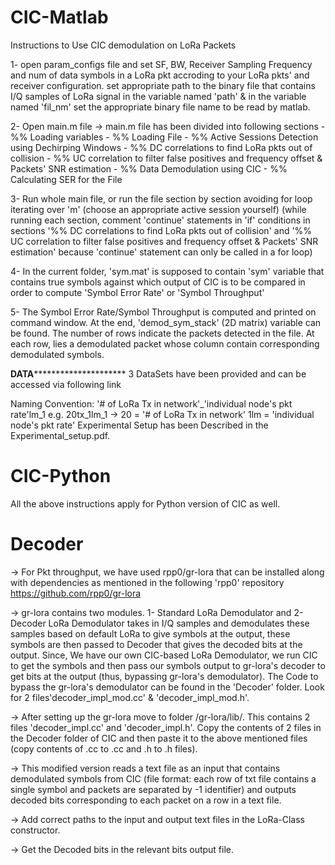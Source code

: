 # CIC-Matlab

Instructions to Use CIC demodulation on LoRa Packets

1- open param_configs file and set SF, BW, Receiver Sampling Frequency 
and num of data symbols in a LoRa pkt accroding to your LoRa pkts' and 
receiver configuration. set appropriate path to the binary file that 
contains I/Q samples of LoRa signal in the variable named 'path' & in the 
variable named 'fil_nm' set the appropriate binary file name  to be read 
by matlab.

2- Open main.m file
   -> main.m file has been divided into following sections
	- %%  Loading variables
	- %%  Loading File
	- %%  Active Sessions Detection using Dechirping Windows
	- %%  DC correlations to find LoRa pkts out of collision
	- %%  UC correlation to filter false positives and frequency 
		offset & Packets' SNR estimation
	- %%  Data Demodulation using CIC
	- %%  Calculating SER for the File

3- Run whole main file, or run the file section by section avoiding for loop iterating 
over 'm' (choose an appropriate active session yourself) (while 
running each section, comment 'continue' statements in 'if' conditions 
in sections '%%  DC correlations to find LoRa pkts out of collision' 
and '%%  UC correlation to filter false positives and frequency offset
 & Packets' SNR estimation' because 'continue' statement can only be called in a for loop)

4- In the current folder, 'sym.mat' is supposed to contain 'sym' variable 
that contains true symbols against which output of CIC is to be compared in 
order to compute 'Symbol Error Rate' or 'Symbol Throughput'

5- The Symbol Error Rate/Symbol Throughput is computed and printed on command window. At the end, 
'demod_sym_stack' (2D matrix) variable can be found. The number of rows indicate 
the packets detected in the file. At each row, lies a demodulated packet whose 
column contain corresponding demodulated symbols.



******************************DATA***************************************************
3 DataSets have been provided and can be accessed via following link


Naming Convention: '# of LoRa Tx in network'_'individual node's pkt rate'lm_1
 e.g. 20tx_1lm_1 -> 20 = '# of LoRa Tx in network'
		    1lm = 'individual node's pkt rate'
Experimental Setup has been Described in the Experimental_setup.pdf.







# CIC-Python

All the above instructions apply for Python version of CIC as well.



# Decoder

-> For Pkt throughput, we have used rpp0/gr-lora that can be installed along with dependencies as mentioned 
in the following 'rpp0' repository
https://github.com/rpp0/gr-lora

-> gr-lora contains two modules. 1- Standard LoRa Demodulator and 2- Decoder
LoRa Demodulator takes in I/Q samples and demodulates these samples based on default LoRa to give symbols
at the output, these symbols are then passed to Decoder that gives the decoded bits at the output. Since, We have 
our own CIC-based LoRa Demodulator, we run CIC to get the symbols and then pass our symbols output 
to gr-lora's decoder to get bits at the output (thus, bypassing gr-lora's demodulator).
The Code to bypass the gr-lora's demodulator can be found in the 'Decoder' folder.
Look for 2 files'decoder_impl_mod.cc' & 'decoder_impl_mod.h'.

-> After setting up the gr-lora move to folder /gr-lora/lib/. This contains 2 files 'decoder_impl.cc' and 'decoder_impl.h'. 
Copy the contents of 2 files in the Decoder folder of CIC and then paste it to the above mentioned files (copy contents 
of .cc to .cc and .h to .h files).

-> This modified version reads a text file as an input that contains demodulated symbols from CIC (file format: each row 
of txt file contains a single symbol and packets are separated by -1 identifier) and outputs decoded bits 
corresponding to each packet on a row in a text file.

-> Add correct paths to the input and output text files in the LoRa-Class constructor.

-> Get the Decoded bits in the relevant bits output file.